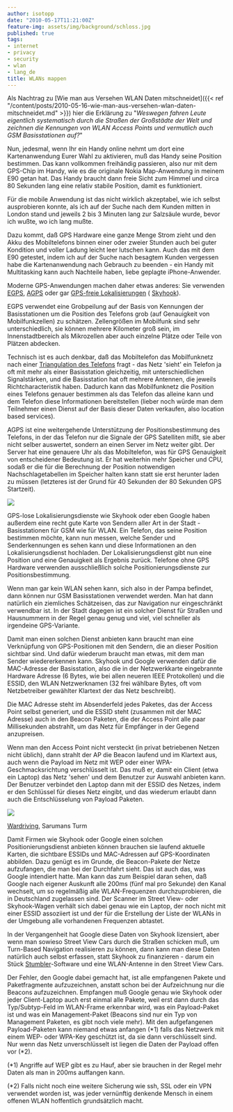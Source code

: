 ```yaml
---
author: isotopp
date: "2010-05-17T11:21:00Z"
feature-img: assets/img/background/schloss.jpg
published: true
tags:
- internet
- privacy
- security
- wlan
- lang_de
title: WLANs mappen
---
```

Als Nachtrag zu 
[Wie man aus Versehen WLAN Daten mitschneidet]({{< ref "/content/posts/2010-05-16-wie-man-aus-versehen-wlan-daten-mitschneidet.md" >}})
hier die Erklärung zu "*Weswegen fahren Leute eigentlich systematisch durch
die Straßen der Großstädte der Welt und zeichnen die Kennungen von WLAN
Access Points und vermutlich auch GSM Basisstationen auf?*"

Nun, jedesmal, wenn Ihr ein Handy online nehmt um dort eine Kartenanwendung
Eurer Wahl zu aktivieren, muß das Handy seine Position bestimmen. Das kann
vollkommen freihändig passieren, also nur mit dem GPS-Chip im Handy, wie es
die originale Nokia Map-Anwendung in meinem E90 getan hat. Das Handy braucht
dann freie Sicht zum Himmel und circa 80 Sekunden lang eine relativ stabile
Position, damit es funktioniert.

Für die mobile Anwendung ist das nicht wirklich akzeptabel, wie ich selbst
ausprobieren konnte, als ich auf der Suche nach dem Kunden mitten in London
stand und jeweils 2 bis 3 Minuten lang zur Salzsäule wurde, bevor ich wußte,
wo ich lang mußte.

Dazu kommt, daß GPS Hardware eine ganze Menge Strom zieht und den Akku des
Mobiltelefons binnen einer oder zweier Stunden auch bei guter Kondition und
voller Ladung leicht leer lutschen kann. Auch das mit dem E90 getestet,
indem ich auf der Suche nach besagtem Kunden vergessen habe die
Kartenanwendung nach Gebrauch zu beenden - ein Handy mit Multitasking kann
auch Nachteile haben, liebe geplagte iPhone-Anwender.

Moderne GPS-Anwendungen machen daher etwas anderes: Sie verwenden 
[EGPS](http://en.wikipedia.org/wiki/Enhanced_GPS), 
[AGPS](http://en.wikipedia.org/wiki/Assisted_GPS) oder gar 
[GPS-freie Lokalisierungen](http://en.wikipedia.org/wiki/Wi-Fi_Positioning_System) (
[Skyhook](http://www.skyhookwireless.com/)).

EGPS verwendet eine Grobpeilung auf der Basis von Kennungen der
Basisstationen um die Position des Telefons grob (auf Genauigkeit von
Mobilfunkzellen) zu schätzen. Zellengrößen im Mobilfunk sind sehr
unterschiedlich, sie können mehrere Kilometer groß sein, im
Innenstadtbereich als Mikrozellen aber auch einzelne Plätze oder Teile von
Plätzen abdecken.

Technisch ist es auch denkbar, daß das Mobiltelefon das Mobilfunknetz nach einer 
[Triangulation des Telefons](http://blogperso.univ-rennes1.fr/mohamed.laaraiedh/index.php/post/2008/10/09/FP7-WHERE-Project)
fragt - das Netz 'sieht' ein Telefon ja oft mit mehr als einer Basisstation
gleichzeitig, mit unterschiedlichen Signalstärken, und die Basisstation hat
oft mehrere Antennen, die jeweils Richtcharacteristik haben. Dadurch kann
das Mobilfunknetz die Position eines Telefons genauer bestimmen als das
Telefon das alleine kann und dem Telefon diese Informationen bereitstellen
(lieber noch würde man dem Teilnehmer einen Dienst auf der Basis dieser
Daten verkaufen, also location based services).

AGPS ist eine weitergehende Unterstützung der Positionsbestimmung des
Telefons, in der das Telefon nur die Signale der GPS Satelliten mißt, sie
aber nicht selber auswertet, sondern an einen Server im Netz weiter gibt.
Der Server hat eine genauere Uhr als das Mobiltelefon, was für GPS
Genauigkeit von entscheidener Bedeutung ist. Er hat weiterhin mehr Speicher
und CPU, sodaß er die für die Berechnung der Position notwendigen
Nachschlagetabellen im Speicher halten kann statt sie erst herunter laden zu
müssen (letzteres ist der Grund für 40 Sekunden der 80 Sekunden GPS
Startzeit).

![](/uploads/wifi.png)

GPS-lose Lokalisierungsdienste wie Skyhook oder eben Google haben außerdem
eine recht gute Karte von Sendern aller Art in der Stadt - Basisstationen
für GSM wie für WLAN. Ein Telefon, das seine Position bestimmen möchte, kann
nun messen, welche Sender und Senderkennungen es sehen kann und diese
Informationen an den Lokalisierungsdienst hochladen. Der
Lokalisierungsdienst gibt nun eine Position und eine Genauigkeit als
Ergebnis zurück. Telefone ohne GPS Hardware verwenden ausschließlich solche
Positionierungsdienste zur Positionsbestimmung.

Wenn man gar kein WLAN sehen kann, sich also in der Pampa befindet, dann
können nur GSM Basisstationen verwendet werden. Man hat dann natürlich ein
ziemliches Schätzeisen, das zur Navigation nur eingeschränkt verwendbar ist.
In der Stadt dagegen ist ein solcher Dienst für Straßen und Hausnummern in
der Regel genau genug und viel, viel schneller als irgendeine GPS-Variante.

Damit man einen solchen Dienst anbieten kann braucht man eine Verknüpfung
von GPS-Positionen mit den Sendern, die an dieser Position sichtbar sind.
Und dafür wiederum braucht man etwas, mit dem man Sender wiedererkennen
kann. Skyhook und Google verwenden dafür die MAC-Adresse der Basisstation,
also die in der Netzwerkkarte eingebrannte Hardware Adresse (6 Bytes, wie
bei allen neueren IEEE Protokollen) und die ESSID, den WLAN Netzwerknamen
(32 frei wählbare Bytes, oft vom Netzbetreiber gewählter Klartext der das
Netz beschreibt).

Die MAC Adresse steht im Absenderfeld jedes Paketes, das der Access Point
selbst generiert, und die ESSID steht (zusammen mit der MAC Adresse) auch in
den Beacon Paketen, die der Access Point alle paar Millisekunden abstrahlt,
um das Netz für Empfänger in der Gegend anzupreisen.

Wenn man den Access Point nicht versteckt (in privat betriebenen Netzen
nicht üblich), dann strahlt der AP die Beacon laufend und im Klartext aus,
auch wenn die Payload im Netz mit WEP oder einer WPA-Geschmacksrichtung
verschlüsselt ist. Das muß er, damit ein Client (etwa ein Laptop) das Netz
'sehen' und dem Benutzer zur Auswahl anbieten kann. Der Benutzer verbindet
den Laptop dann mit der ESSID des Netzes, indem er den Schlüssel für dieses
Netz eingibt, und das wiederum erlaubt dann auch die Entschlüsselung von
Payload Paketen.

![](/uploads/wardriving-map.jpg)

[Wardriving](http://www.sarumans-turm.de/blog/?page_id=111), Sarumans Turm

Damit Firmen wie Skyhook oder Google einen solchen Positionierungsdienst
anbieten können brauchen sie laufend aktuelle Karten, die sichtbare ESSIDs
und MAC-Adressen auf GPS-Koordinaten abbilden. Dazu genügt es im Grunde, die
Beacon-Pakete der Netze aufzufangen, die man bei der Durchfahrt sieht. Das
ist auch das, was Google intendiert hatte. Man kann das zum Beispiel daran
sehen, daß Google nach eigener Auskunft alle 200ms (fünf mal pro Sekunde)
den Kanal wechselt, um so regelmäßig alle WLAN-Frequenzen durchzuprobieren,
die in Deutschland zugelassen sind. Der Scanner im Street View- oder
Skyhook-Wagen verhält sich dabei genau wie ein Laptop, der noch nicht mit
einer ESSID assoziiert ist und der für die Erstellung der Liste der WLANs in
der Umgebung alle vorhandenen Frequenzen abtastet.

In der Vergangenheit hat Google diese Daten von Skyhook lizensiert, aber
wenn man sowieso Street View Cars durch die Straßen schicken muß, um
Turn-Based Navigation realisieren zu können, dann kann man diese Daten
natürlich auch selbst erfassen, statt Skyhook zu finanzieren - darum ein
Stück
[Stumbler](http://freshmeat.net/search/?q=stumbler&section=projects)-Software
und eine WLAN-Antenne in den Street View Cars.

Der Fehler, den Google dabei gemacht hat, ist alle empfangenen Pakete und
Paketfragmente aufzuzeichnen, anstatt schon bei der Aufzeichnung nur die
Beacons aufzuzeichnen. Empfangen muß Google genau wie Skyhook oder jeder
Client-Laptop auch erst einmal alle Pakete, weil erst dann durch das
Typ/Subtyp-Feld im WLAN-Frame erkennbar wird, was ein Payload-Paket ist und
was ein Management-Paket (Beacons sind nur ein Typ von Management Paketen,
es gibt noch viele mehr). Mit den aufgefangenen Payload-Paketen kann niemand
etwas anfangen (\*1) falls das Netzwerk mit einem WEP- oder WPA-Key
geschützt ist, da sie dann verschlüsselt sind. Nur wenn das Netz
unverschlüsselt ist liegen die Daten der Payload offen vor (\*2).

(\*1) Angriffe auf WEP gibt es zu Hauf, aber sie brauchen in der Regel mehr
Daten als man in 200ms auffangen kann.

(\*2) Falls nicht noch eine weitere Sicherung wie ssh, SSL oder ein VPN
verwendet worden ist, was jeder vernünftig denkende Mensch in einem offenen
WLAN hoffentlich grundsätzlich macht.
